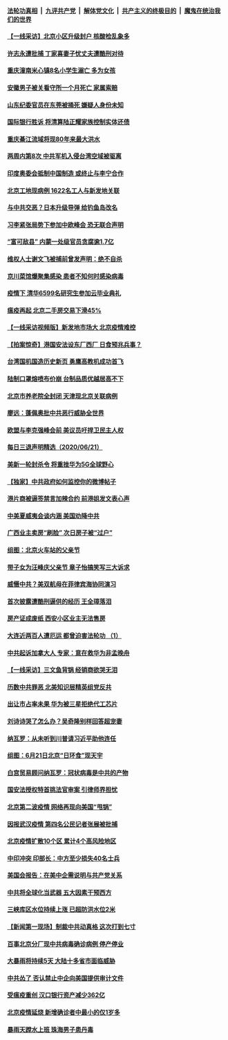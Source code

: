 

####  [法轮功真相](../../../../basic/blob/master/README.md?t=06222302) &nbsp;|&nbsp; [九评共产党](../../../../9ping.md/blob/master/README.md?t=06222302) &nbsp;|&nbsp; [解体党文化](../../../../jtdwh.md/blob/master/README.md?t=06222302)  &nbsp;|&nbsp; [共产主义的终极目的](../../../../gczydzjmd.md/blob/master/README.md?t=06222302) &nbsp;|&nbsp; [魔鬼在统治我们的世界](../../../../mgztzwmdsj.md/blob/master/README.md?t=06222302) 

#### [【一线采访】北京小区升级封户 核酸检乱象多](../pages/nsc413/n12203626.md?t=06222302) 

#### [许志永遭批捕 丁家喜妻子忧丈夫遭酷刑对待](../pages/nsc413/n12204072.md?t=06222302) 

#### [重庆潼南米心镇8名小学生溺亡 多为女孩](../pages/nsc413/n12203873.md?t=06222302) 

#### [安徽男子被关看守所一个月死亡 家属索赔](../pages/nsc413/n12203973.md?t=06222302) 

#### [山东纪委官员在东莞被捅死 嫌疑人身份未知](../pages/nsc413/n12203786.md?t=06222302) 

#### [国际银行胜诉 将清算陆正耀家族控制实体还债](../pages/nsc413/n12203861.md?t=06222302) 

#### [重庆綦江流域将现80年来最大洪水](../pages/nsc413/n12203735.md?t=06222302) 

#### [两周内第8次 中共军机入侵台湾空域被驱离](../pages/nsc413/n12203815.md?t=06222302) 

#### [印度奥委会抵制中国制造 或终止与李宁合作](../pages/nsc413/n12203212.md?t=06222302) 

#### [北京工地现病例 1622名工人与新发地关联](../pages/nsc413/n12203814.md?t=06222302) 

#### [与中共交恶？日本升级导弹 给钓鱼岛改名](../pages/nsc413/n12203668.md?t=06222302) 

#### [习李紧张局势下参加中欧峰会 恐无联合声明](../pages/nsc413/n12203689.md?t=06222302) 

#### [“富可敌县” 内蒙一处级官员贪腐逾1.7亿](../pages/nsc413/n12203246.md?t=06222302) 

#### [维权人士谢文飞被捕前曾发声明：绝不自杀](../pages/nsc413/n12203338.md?t=06222302) 

#### [京川菜馆爆聚集感染 患者不知何时感染病毒](../pages/nsc413/n12203231.md?t=06222302) 

#### [疫情下 清华6599名研究生参加云毕业典礼](../pages/nsc413/n12202984.md?t=06222302) 

#### [瘟疫再起 北京二手房交易下滑45%](../pages/nsc413/n12202697.md?t=06222302) 

#### [【一线采访视频版】新发地市场大 北京疫情难控](../pages/nsc413/n12201464.md?t=06222302) 

#### [【拍案惊奇】港国安法设东厂西厂 日食预兆兵事？](../pages/nsc413/n12202762.md?t=06222302) 

#### [台湾国机国造历史新页 勇鹰高教机成功首飞](../pages/nsc413/n12202865.md?t=06222302) 

#### [陆制口罩熔喷布价崩 台制品质优越居高不下](../pages/nsc413/n12202982.md?t=06222302) 

#### [北京市养老院全封闭 天津现北京关联病例](../pages/nsc413/n12202933.md?t=06222302) 


#### [廖远：蓬佩奥批中共恶行威胁全世界](../pages/nsc413/n12202827.md?t=06222302) 

#### [欧盟与李克强峰会前 美议员吁捍卫民主人权](../pages/nsc413/n12202775.md?t=06222302) 

#### [每日三退声明精选（2020/06/21）](../pages/nsc413/n12202855.md?t=06222302) 

#### [美新一轮封杀令 将重挫华为5G全球野心](../pages/nsc413/n12202488.md?t=06222302) 

#### [【独家】中共政府如何监控你的微博帖子](../pages/nsc413/n12192234.md?t=06222302) 

#### [港片商被逼签禁言加辣合约 前港姐发文表心声](../pages/nsc413/n12202465.md?t=06222302) 

#### [中美夏威夷会谈内涵 美国劝降中共](../pages/nsc413/n12202579.md?t=06222302) 

#### [广西业主卖房“刷脸” 次日房子被“过户”](../pages/nsc413/n12202435.md?t=06222302) 

#### [组图：北京火车站的父亲节](../pages/nsc413/n12202250.md?t=06222302) 

#### [带子女为汪峰庆父亲节 章子怡搞笑写三大诉求](../pages/nsc413/n12202305.md?t=06222302) 

#### [威慑中共？美双航母在菲律宾海协同演习](../pages/nsc413/n12202399.md?t=06222302) 

#### [首次披露遭酷刑逼供的经历 王全璋落泪](../pages/nsc413/n12202345.md?t=06222302) 

#### [房产证成废纸 西安小区业主无法售房](../pages/nsc413/n12202301.md?t=06222302) 

#### [大连近两百人遭厄运 都曾迫害法轮功 （1）](../pages/nsc413/n12197639.md?t=06222302) 

#### [中共起诉加拿大人 专家：意在救华为非孟晚舟](../pages/nsc413/n12202072.md?t=06222302) 

#### [【一线采访】三文鱼背锅 经销商欲哭无泪](../pages/nsc413/n12202308.md?t=06222302) 

#### [历数中共罪恶 北美知识层精英组党反共](../pages/nsc413/n12202192.md?t=06222302) 

#### [出让市占率未果 华为被三星拒绝代工芯片](../pages/nsc413/n12201980.md?t=06222302) 

#### [刘诗诗哭了怎么办？吴奇隆别样回答超宠妻](../pages/nsc413/n12202190.md?t=06222302) 

#### [纳瓦罗：从未听到川普请习近平助他连任](../pages/nsc413/n12202251.md?t=06222302) 

#### [组图：6月21日北京“日环食”现天宇](../pages/nsc413/n12202149.md?t=06222302) 

#### [白宫贸易顾问纳瓦罗：冠状病毒是中共的产物](../pages/nsc413/n12202027.md?t=06222302) 

#### [国安法授权特首挑法官审案 引律师界担忧](../pages/nsc413/n12202121.md?t=06222302) 

#### [北京第二波疫情 网络再现向美国“甩锅”](../pages/nsc413/n12201996.md?t=06222302) 

#### [因报武汉疫情 第四名公民记者张展被批捕](../pages/nsc413/n12201891.md?t=06222302) 

#### [北京疫情扩散10个区 累计4个高风险地区](../pages/nsc413/n12201798.md?t=06222302) 

#### [中印冲突 印部长：中方至少损失40名士兵](../pages/nsc413/n12201884.md?t=06222302) 

#### [美国会报告：在美中企需说明与共产党关系](../pages/nsc413/n12199133.md?t=06222302) 

#### [中共将全球化当武器 五大因素干预西方](../pages/nsc413/n12186089.md?t=06222302) 

#### [三峡库区水位持续上涨 已超防洪水位2米](../pages/nsc413/n12201515.md?t=06222302) 

#### [【新闻第一现场】制裁中共动真格 这次打到七寸](../pages/nsc413/n12201730.md?t=06222302) 

#### [百事北京分厂现中共病毒确诊病例 停产停业](../pages/nsc413/n12201596.md?t=06222302) 

#### [大暴雨将持续5天 大陆十多省市面临威胁](../pages/nsc413/n12201563.md?t=06222302) 

#### [中共怂了 否认禁止中企向美国提供审计文件](../pages/nsc413/n12201577.md?t=06222302) 

#### [受瘟疫重创 汉口银行资产减少362亿](../pages/nsc413/n12201330.md?t=06222302) 

#### [北京疫情延烧 新增确诊者中最小的仅1岁多](../pages/nsc413/n12201322.md?t=06222302) 

#### [暴雨天蹚水上班 珠海男子患丹毒](../pages/nsc413/n12201451.md?t=06222302) 

